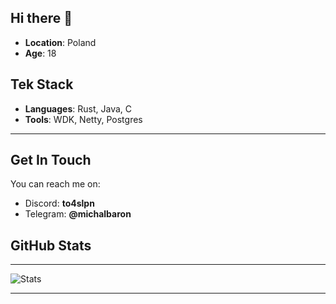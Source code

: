 ## Hi there 👋

- **Location**: Poland
- **Age**: 18

## Tek Stack

- **Languages**: Rust, Java, C
- **Tools**: WDK, Netty, Postgres

---

## Get In Touch

You can reach me on:
- Discord: **to4slpn**
- Telegram: **@michalbaron**

## GitHub Stats

---

![Stats](https://github-readme-stats.vercel.app/api?username=to4slpn&show_icons=true&count_private=true&theme=dark)

---
